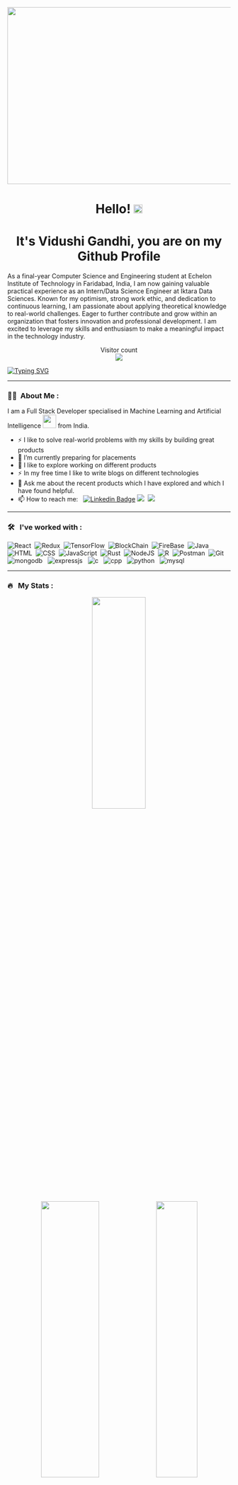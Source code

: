 <p align="center">
   <img align="center" src="https://firebasestorage.googleapis.com/v0/b/trychat-d3941.appspot.com/o/c30f5914-0089-45aa-977e-d64b5c953e3e?alt=media&token=0464b548-285d-4bbc-bd1a-f626551476a6" width="1300" height="400" />
</p>
<h1 align="center">Hello! <img src="https://media.giphy.com/media/hvRJCLFzcasrR4ia7z/giphy.gif" width="20" height="20" > </h1>
<h1 align="center"> It's Vidushi Gandhi, you are on my Github Profile</h1>
   <p>As a final-year Computer Science and Engineering student at Echelon Institute of Technology in Faridabad, India, I am now gaining valuable practical experience as an Intern/Data Science Engineer at Iktara Data Sciences. Known for my optimism, strong work ethic, and dedication to continuous learning, I am passionate about applying theoretical knowledge to real-world challenges. Eager to further contribute and grow within an organization that fosters innovation and professional development. I am excited to leverage my skills and enthusiasm to make a meaningful impact in the technology industry.</p>

<p align="center">
    Visitor count<br>
  <img src="https://profile-counter.glitch.me/VGandhi27/count.svg" />
</p>

[![Typing SVG](https://readme-typing-svg.herokuapp.com?color=1177F7&center=true&vCenter=true&width=700&height=100&lines=Hello!+I+am+Vidushi+Gandhi+;I+am+a+passionate+Software+Developer;I+like+to+build+products+to+solve++real+world+problems)](https://git.io/typing-svg)

---

### :woman_technologist: &nbsp;About Me :

I am a Full Stack Developer specialised in Machine Learning and Artificial Intelligence <img src="https://media.giphy.com/media/WUlplcMpOCEmTGBtBW/giphy.gif" width="30"> from India.

- ⚡ I like to solve real-world problems with my skills by building great products
- 🔭 I’m currently preparing for placements
- 🌱 I like to explore working on different products 
- ⚡ In my free time I like to write blogs on different technologies
- 💬 Ask me about the recent products which I have explored and which I have found helpful.
- 📫 How to reach me:
 &nbsp; [![Linkedin Badge](https://img.shields.io/badge/-vidushi_gandhi-blue?style=flat&logo=Linkedin&logoColor=white)](https://www.linkedin.com/in/Vidushi-Gandhi27/)  <a href="https://www.instagram.com/vgandhi72/"><img src="https://img.shields.io/badge/-@vgandhi72-E4405F?style=flat&logo=Instagram&logoColor=white"/></a> &nbsp;<a href="https://linktr.ee/vidushigandhi"><img src="https://img.shields.io/badge/-Vidushi Gandhi-Green?style=flat&logo=Linktree&logoColor=white"/></a> &nbsp;


---

### 🛠 &nbsp; I've worked with :

<p>
<img src="https://img.shields.io/badge/-ReactJs-blue?style=flat&logo=React&logoColor=white" title="React" alt="React" />&nbsp;
<img src="https://img.shields.io/badge/-Redux-red?style=flat&logo=redux&logoColor=white" title="Redux" alt="Redux " />&nbsp;
<img src="https://img.shields.io/badge/-TensorFlow-blue?style=flat&logo=TensorFlow&logoColor=white" title="TensorFlow" alt="TensorFlow" />&nbsp;
<img src="https://img.shields.io/badge/-BlockChain-gray?style=flat&logo=BlockChain&logoColor=white" title="BlockChain" alt="BlockChain" />&nbsp;
<img src="https://img.shields.io/badge/-FireBase-yellow?style=flat&logo=FireBase&logoColor=white" title="FireBase" alt="FireBase" />&nbsp;
 <img src="https://img.shields.io/badge/-Java-purple?style=flat&logo=java&logoColor=white" title="Java" alt="Java" />&nbsp;
 <img src="https://img.shields.io/badge/-HTML-orange?style=flat&logo=html5&logoColor=white" title="HTML5" alt="HTML" />&nbsp;
 <img src="https://img.shields.io/badge/-CSS-green?style=flat&logo=css3&logoColor=white"  title="CSS3" alt="CSS" />&nbsp; 
<img src="https://img.shields.io/badge/-Javascript-pink?style=flat&logo=Javascript&logoColor=white" title="JavaScript" alt="JavaScript" />&nbsp; 
<img src="https://img.shields.io/badge/-Rust-yellow?style=flat&logo=rust&logoColor=white" title="Rust" alt="Rust" />&nbsp; 
<img src="https://img.shields.io/badge/-NodeJs-darkgreen?style=flat&logo=javascript&logoColor=white" title="NodeJS" alt="NodeJS" />&nbsp;
<img src="https://img.shields.io/badge/-R-darkblue?style=flat&logo=r&logoColor=white" title="R" alt="R" />&nbsp;
<img src="https://img.shields.io/badge/-Postman-orange?style=flat&logo=postman&logoColor=white" title="Postman"  alt="Postman" />&nbsp;  
<img src="https://img.shields.io/badge/-Git-black?style=flat&logo=Git&logoColor=white" title="Git" **alt="Git" />&nbsp; 
<img src="https://img.shields.io/badge/-MongoDB-blue?style=flat&logo=MongoDB&logoColor=white" **alt="mongodb" title="mongodb"/> &nbsp;
<img src="https://img.shields.io/badge/-ExpressJs-purple?style=flat&logo=Javascript&logoColor=white"  **alt="expressjs" title="expressjs" /> &nbsp;
<img src="https://img.shields.io/badge/-C%20programming-blue?style=flat&logo=C&logoColor=white" **alt="c" title="c"  />  &nbsp; 
<img src="https://img.shields.io/badge/-C++%20programming-dasrkblue?style=flat&logo=Cplusplus&logoColor=white"  **alt="cpp" title="cpp"  /> &nbsp; 
<img src="https://img.shields.io/badge/-Python-darkblue?style=flat&logo=Python&logoColor=white"  **alt="python" title="python"   /> &nbsp;
<img src="https://img.shields.io/badge/-MySQL-red?style=flat&logo=MySQL&logoColor=white" **alt="mysql" title="mysql"  />  &nbsp;</p> 

---

### 🔥 &nbsp; My Stats :

<p width="100%" align="center">
          <img width="49%" height="35%" src="https://github-readme-stats.vercel.app/api?username=VGandhi27&show_icons=true&theme=dracula&count_private=true&include_all_commits=true" />
          <img width="51%" height="40%" src="https://github-readme-streak-stats.herokuapp.com/?user=VGandhi27&theme=dracula" />
    <img width="43%" height="40%" src="https://github-readme-stats.vercel.app/api/top-langs/?username=vgandhi27&layout=compact&theme=dracula" />

</p>

<!-- ![My GitHub Statistics](https://github-readme-stats.vercel.app/api?username=vgandhi27&show_icons=true&count_private=true&hide_title=true&theme=dracula)

[![GitHub Streak](http://github-readme-streak-stats.herokuapp.com?user=vgandhi27&theme=dracula)](https://git.io/streak-stats)
 -->
 
<!-- [![Top Langs](https://github-readme-stats.vercel.app/api/top-langs/?username=vgandhi27&layout=compact&theme=dracula)]
 -->
---

### 💻 My Contribution Graph:
![](https://github-profile-summary-cards.vercel.app/api/cards/profile-details?username=VGandhi27&theme=vue)
   ![](https://activity-graph.herokuapp.com/graph?username=VGandhi27&theme=dracula&hide_border=true&area=true)
  
   <br/>
   
   ---  
  
<!-- ### 💻 My Github Profile Badges 🥇:
<a href="https://github.com/ryo-ma/github-profile-trophy">
  <img width=800 src="https://github-profile-trophy.vercel.app/?username=vgandhi27&column=8&theme=gruvbox&no-frame=true"/>
</a>


--- -->

### 💻 My Hacktoberfest-2023 OpenSource Contribution Profile Badges 🥇:

[![@vgandhi27's Holopin board](https://holopin.me/@vgandhi27)](https://holopin.io/@vgandhi27)
---

### 💻 My Github Metrics :

<img align="right" width="300" height="300" src="https://github.com/MishManners/MishManners/blob/master/My-OctocatsShortest.gif"></a>
<br>
![GitHub metrics](https://metrics.lecoq.io/vgandhi27)  

---

### ✍️ Random Dev Quotes

<img align="right" height="100" width="100" src="https://customsitesmedia.usc.edu/wp-content/uploads/sites/308/2016/10/17131545/tumblr_o7jfjpvlny1tbhzhno1_500.gif" width="930"/>

![](https://quotes-github-readme.vercel.app/api?type=horizontal&theme=radical)

---

### ✍️ Blog Posts : 
- [Block Chain - The Emergence of the latest type of currency](https://vgandhi27.hashnode.dev/block-chain-the-emergence-of-the-latest-type-of-currency)

- [Tech opportunities in System Software Java Developer and Python Developer](https://vgandhi27.hashnode.dev/tech-opportunities-in-system-software-java-developer-and-python-developer)

- [System Software Utilization In Top Reputed Tech Company](https://vgandhi27.hashnode.dev/system-software-utilization-in-top-reputed-tech-company)

---

### Show some love ❤️ by starring some of the repositories!
